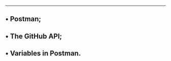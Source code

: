 -----------------------------------------------
• Postman;
--------------------------------------------------
• The GitHub API;
---------------------------------------------
• Variables in Postman.
------------------------------------------------
